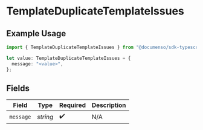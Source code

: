 # TemplateDuplicateTemplateIssues

## Example Usage

```typescript
import { TemplateDuplicateTemplateIssues } from "@documenso/sdk-typescript/models/errors";

let value: TemplateDuplicateTemplateIssues = {
  message: "<value>",
};
```

## Fields

| Field              | Type               | Required           | Description        |
| ------------------ | ------------------ | ------------------ | ------------------ |
| `message`          | *string*           | :heavy_check_mark: | N/A                |